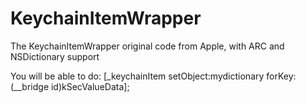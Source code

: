 KeychainItemWrapper
===================

The KeychainItemWrapper original code from Apple, with ARC and NSDictionary support

You will be able to do:
[_keychainItem setObject:mydictionary forKey:(__bridge id)kSecValueData];